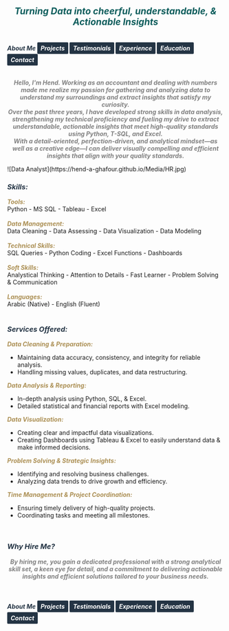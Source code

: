 ## ***<center><span style="color:#0e5e5d">Turning Data into cheerful, understandable, & Actionable Insights</span></center>***
<br>
<strong><em>
<span style="color:#243444"> About Me </span>
<a href="https://hend-a-ghafour.github.io/Projects" style="display:inline-block; padding:5px 8px; color:white; background-color:#243444; text-align:center; text-decoration:none; border-radius:2px;">Projects</a>
<a href="https://hend-a-ghafour.github.io/Testimonials" style="display:inline-block; padding:5px 8px; color:white; background-color:#243444; text-align:center; text-decoration:none; border-radius:2px;"> Testimonials </a>
<a href="https://hend-a-ghafour.github.io/Experience" style="display:inline-block; padding:5px 8px; color:white; background-color:#243444; text-align:center; text-decoration:none; border-radius:2px;"> Experience </a>
<a href="https://hend-a-ghafour.github.io/Certifications" style="display:inline-block; padding:5px 8px; color:white; background-color:#243444; text-align:center; text-decoration:none; border-radius:2px;"> Education </a>
<a href="https://hend-a-ghafour.github.io/Contact" style="display:inline-block; padding:5px 8px; color:white; background-color:#243444; text-align:center; text-decoration:none; border-radius:2px;"> Contact </a>
</em></strong>
<br><br>
<p>
<strong><em><center><span style="color:#808080">Hello, I'm Hend. Working as an accountant and dealing with numbers made me realize my passion for gathering and analyzing data to understand my surroundings and extract insights that satisfy my curiosity. <br> 
Over the past three years, I have developed strong skills in data analysis, strengthening my technical proficiency and fueling my drive to extract understandable, actionable insights that meet high-quality standards using Python, T-SQL, and Excel. <br> 
With a detail-oriented, perfection-driven, and analytical mindset—as well as a creative edge—I can deliver visually compelling and efficient insights that align with your quality standards.</span></center></em></strong>
</p>
![Data Analyst](https://hend-a-ghafour.github.io/Media/HR.jpg)
<br>

### ***<span style="color:#243444"> Skills: </span>***
***<span style="color:#ac9055"> Tools: </span>***<br>   Python - MS SQL - Tableau - Excel <br> <br> 
***<span style="color:#ac9055"> Data Management: </span>***<br>   Data Cleaning - Data Assessing - Data Visualization - Data Modeling <br> <br> 
***<span style="color:#ac9055">  Technical Skills: </span>***<br>   SQL Queries - Python Coding - Excel Functions - Dashboards <br> <br> 
***<span style="color:#ac9055"> Soft Skills: </span>***<br>   Analystical Thinking - Attention to Details -  Fast Learner - Problem Solving & Communication <br> <br> 
***<span style="color:#ac9055"> Languages: </span>***<br>   Arabic (Native) - English (Fluent) 
<br><br>
<p style='text-align: justify;'>
<h3><strong><em><span style="color:#243444"> Services Offered: </span></em></strong></h3>
<strong><em><span style="color:#ac9055"> Data Cleaning & Preparation: </span></em></strong>
  <ul>
     <li>Maintaining data accuracy, consistency, and integrity for reliable analysis.</li>
     <li>Handling missing values, duplicates, and data restructuring.</li>
  </ul>
  <strong><em><span style="color:#ac9055"> Data Analysis & Reporting: </span></em></strong>
  <ul>
    <li>In-depth analysis using Python, SQL, & Excel.</li>
    <li>Detailed statistical and financial reports with Excel modeling.</li>
  </ul>
  <strong><em><span style="color:#ac9055"> Data Visualization: </span></em></strong>
  <ul>
    <li> Creating clear and impactful data visualizations.</li>
    <li>Creating Dashboards using Tableau & Excel to easily understand data & make informed decisions.</li>
  </ul>
  <strong><em><span style="color:#ac9055"> Problem Solving & Strategic Insights: </span></em></strong>
  <ul>
    <li>Identifying and resolving business challenges.</li>
    <li>Analyzing data trends to drive growth and efficiency.</li>
  </ul>
  <strong><em><span style="color:#ac9055"> Time Management & Project Coordination: </span></em></strong>
  <ul>
    <li>Ensuring timely delivery of high-quality projects.</li>
    <li>Coordinating tasks and meeting all milestones.</li>
  </ul>
 </p>
<br>

### ***<span style="color:#243444"> Why Hire Me? </span>***
<strong><em><center><span style="color:#808080">By hiring me, you gain a dedicated professional with a strong analytical skill set, a keen eye for detail, and a commitment to delivering actionable insights and efficient solutions tailored to your business needs. </span></center></em></strong>
<br><br>

<strong><em>
<span style="color:#243444"> About Me </span>
<a href="https://hend-a-ghafour.github.io/Projects" style="display:inline-block; padding:5px 8px; color:white; background-color:#243444; text-align:center; text-decoration:none; border-radius:2px;">Projects</a>
<a href="https://hend-a-ghafour.github.io/Testimonials" style="display:inline-block; padding:5px 8px; color:white; background-color:#243444; text-align:center; text-decoration:none; border-radius:2px;"> Testimonials </a>
<a href="https://hend-a-ghafour.github.io/Experience" style="display:inline-block; padding:5px 8px; color:white; background-color:#243444; text-align:center; text-decoration:none; border-radius:2px;"> Experience </a>
<a href="https://hend-a-ghafour.github.io/Certifications" style="display:inline-block; padding:5px 8px; color:white; background-color:#243444; text-align:center; text-decoration:none; border-radius:2px;"> Education </a>
<a href="https://hend-a-ghafour.github.io/Contact" style="display:inline-block; padding:5px 8px; color:white; background-color:#243444; text-align:center; text-decoration:none; border-radius:2px;"> Contact </a>
</em></strong>
